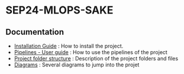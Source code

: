 # SEP24-MLOPS-SAKE

## Documentation

- [Installation Guide](docs.md/installation_guide.md) : How to install the project.
- [Pipelines - User guide](docs.md/utilisation_pipelines.md) : How to use the pipelines of the project
- [Project folder structure](docs.md/project_structure.md) : Description of the project folders and files
- [Diagrams](docs.md/Diagrams.md) : Several diagrams to jump into the projet


